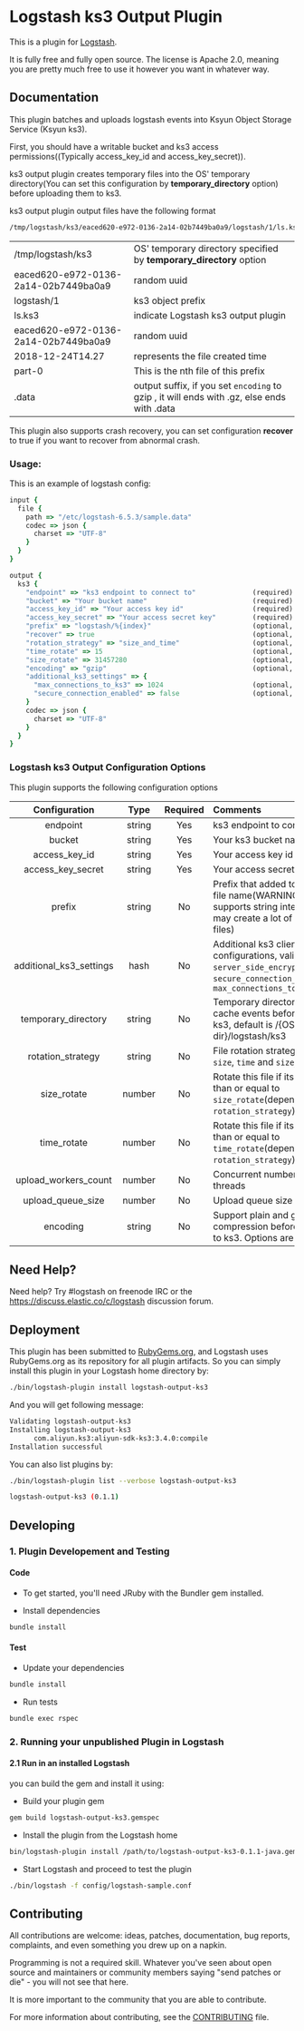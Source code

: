 # Logstash ks3 Output Plugin

This is a plugin for [Logstash](https://github.com/elastic/logstash).

It is fully free and fully open source. The license is Apache 2.0, meaning you are pretty much free to use it however you want in whatever way.

## Documentation
This plugin batches and uploads logstash events into Ksyun Object Storage Service (Ksyun ks3).

First, you should have a writable bucket and ks3 access permissions((Typically access_key_id and access_key_secret)).

ks3 output plugin creates temporary files into the OS' temporary directory(You can set this configuration by **temporary_directory** option) before uploading them to ks3.

ks3 output plugin output files have the following format
```bash
/tmp/logstash/ks3/eaced620-e972-0136-2a14-02b7449ba0a9/logstash/1/ls.ks3.eaced620-e972-0136-2a14-02b7449ba0a9.2018-12-24T14.27.part-0.data
```

|||
|---|---|
|/tmp/logstash/ks3| OS' temporary directory specified by **temporary_directory** option |
|eaced620-e972-0136-2a14-02b7449ba0a9 | random uuid |
|logstash/1|ks3 object prefix|
|ls.ks3|indicate Logstash ks3 output plugin|
|eaced620-e972-0136-2a14-02b7449ba0a9 | random uuid |
|2018-12-24T14.27 | represents the file created time |
|part-0|This is the nth file of this prefix|
|.data|output suffix, if you set `encoding` to gzip , it will ends with .gz, else ends with .data|


This plugin also supports crash recovery, you can set configuration **recover** to true if you want to recover from abnormal crash.

### Usage:
This is an example of logstash config:
```ruby
input {
  file {
    path => "/etc/logstash-6.5.3/sample.data"
    codec => json {
      charset => "UTF-8"
    }
  }
}

output {
  ks3 {
    "endpoint" => "ks3 endpoint to connect to"              (required)
    "bucket" => "Your bucket name"                          (required)
    "access_key_id" => "Your access key id"                 (required)
    "access_key_secret" => "Your access secret key"         (required)
    "prefix" => "logstash/%{index}"                         (optional, default = "")
    "recover" => true                                       (optional, default = true)
    "rotation_strategy" => "size_and_time"                  (optional, default = "size_and_time")
    "time_rotate" => 15                                     (optional, default = 15) - Minutes
    "size_rotate" => 31457280                               (optional, default = 31457280) - Bytes
    "encoding" => "gzip"                                    (optional, default = "none")
    "additional_ks3_settings" => {
      "max_connections_to_ks3" => 1024                      (optional, default = 1024)
      "secure_connection_enabled" => false                  (optional, default = false)
    }
    codec => json {
      charset => "UTF-8"
    }
  }
}
```

### Logstash ks3 Output Configuration Options
This plugin supports the following configuration options

|Configuration|Type|Required|Comments|
|:---:|:---:|:---:|:---|
|endpoint|string|Yes|ks3 endpoint to connect|
|bucket|string|Yes|Your ks3 bucket name|
|access_key_id|string|Yes|Your access key id|
|access_key_secret|string|Yes|Your access secret key|
|prefix|string|No|Prefix that added to the generated file name(WARNING: this option supports string interpolation, so it may create a lot of temporary local files)|
|additional_ks3_settings|hash|No|Additional ks3 client configurations, valid keys are: `server_side_encryption_algorithm`, `secure_connection_enabled` and `max_connections_to_ks3`|
|temporary_directory|string|No|Temporary directory that used to cache events before uploading to ks3, default is /{OS' tmp dir}/logstash/ks3|
|rotation_strategy|string|No|File rotation strategy. Options are `size`, `time` and `size_and_time`|
|size_rotate|number|No|Rotate this file if its size greater than or equal to `size_rotate`(depends on `rotation_strategy`)|
|time_rotate|number|No|Rotate this file if its life time greater than or equal to `time_rotate`(depends on `rotation_strategy`)|
|upload_workers_count|number|No|Concurrent number of upload threads|
|upload_queue_size|number|No|Upload queue size|
|encoding|string|No|Support plain and gzip compression before uploading files to ks3. Options are `gzip` and `none`|

## Need Help?

Need help? Try #logstash on freenode IRC or the https://discuss.elastic.co/c/logstash discussion forum.

## Deployment
This plugin has been submitted to [RubyGems.org](https://rubygems.org/gems/logstash-output-ks3), and Logstash uses RubyGems.org as its repository for all plugin artifacts.
So you can simply install this plugin in your Logstash home directory by:

```bash
./bin/logstash-plugin install logstash-output-ks3
```
And you will get following message:

```bash
Validating logstash-output-ks3
Installing logstash-output-ks3
      com.aliyun.ks3:aliyun-sdk-ks3:3.4.0:compile
Installation successful
```

You can also list plugins by:
```bash
./bin/logstash-plugin list --verbose logstash-output-ks3

logstash-output-ks3 (0.1.1)
```

## Developing

### 1. Plugin Developement and Testing

#### Code
- To get started, you'll need JRuby with the Bundler gem installed.

- Install dependencies
```sh
bundle install
```

#### Test

- Update your dependencies

```sh
bundle install
```

- Run tests

```sh
bundle exec rspec
```

### 2. Running your unpublished Plugin in Logstash

#### 2.1 Run in an installed Logstash

you can build the gem and install it using:

- Build your plugin gem

```sh
gem build logstash-output-ks3.gemspec
```

- Install the plugin from the Logstash home

```sh
bin/logstash-plugin install /path/to/logstash-output-ks3-0.1.1-java.gem
```

- Start Logstash and proceed to test the plugin

```bash
./bin/logstash -f config/logstash-sample.conf
```

## Contributing

All contributions are welcome: ideas, patches, documentation, bug reports, complaints, and even something you drew up on a napkin.

Programming is not a required skill. Whatever you've seen about open source and maintainers or community members  saying "send patches or die" - you will not see that here.

It is more important to the community that you are able to contribute.

For more information about contributing, see the [CONTRIBUTING](https://github.com/elastic/logstash/blob/master/CONTRIBUTING.md) file.
